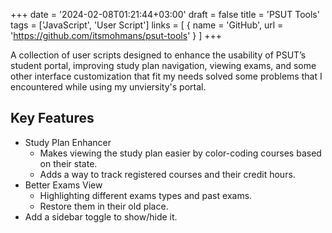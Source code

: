 +++
date = '2024-02-08T01:21:44+03:00'
draft = false
title = 'PSUT Tools'
tags = ['JavaScript', 'User Script']
links = [
  { name = 'GitHub', url = 'https://github.com/itsmohmans/psut-tools' }
]
+++

A collection of user scripts designed to enhance the usability of PSUT’s student portal, improving study plan navigation, viewing exams, and some other interface customization that fit my needs solved some problems that I encountered while using my unviersity's portal.

## Key Features

- Study Plan Enhancer
  - Makes viewing the study plan easier by color-coding courses based on their state.
  - Adds a way to track registered courses and their credit hours.
- Better Exams View
  - Highlighting different exams types and past exams.
  - Restore them in their old place.
- Add a sidebar toggle to show/hide it.
